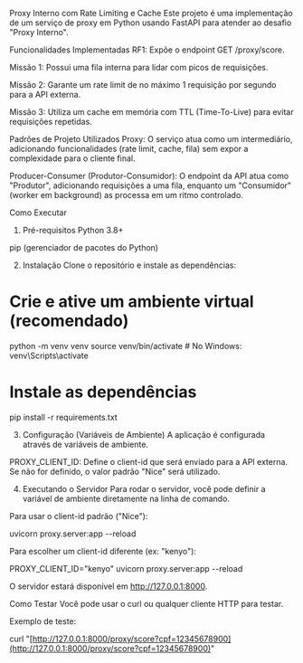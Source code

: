 Proxy Interno com Rate Limiting e Cache
Este projeto é uma implementação de um serviço de proxy em Python usando FastAPI para atender ao desafio "Proxy Interno".

Funcionalidades Implementadas
RF1: Expõe o endpoint GET /proxy/score.

Missão 1: Possui uma fila interna para lidar com picos de requisições.

Missão 2: Garante um rate limit de no máximo 1 requisição por segundo para a API externa.

Missão 3: Utiliza um cache em memória com TTL (Time-To-Live) para evitar requisições repetidas.

Padrões de Projeto Utilizados
Proxy: O serviço atua como um intermediário, adicionando funcionalidades (rate limit, cache, fila) sem expor a complexidade para o cliente final.

Producer-Consumer (Produtor-Consumidor): O endpoint da API atua como "Produtor", adicionando requisições a uma fila, enquanto um "Consumidor" (worker em background) as processa em um ritmo controlado.

Como Executar
1. Pré-requisitos
Python 3.8+

pip (gerenciador de pacotes do Python)

2. Instalação
Clone o repositório e instale as dependências:

# Crie e ative um ambiente virtual (recomendado)
python -m venv venv
source venv/bin/activate  # No Windows: venv\Scripts\activate

# Instale as dependências
pip install -r requirements.txt

3. Configuração (Variáveis de Ambiente)
A aplicação é configurada através de variáveis de ambiente.

PROXY_CLIENT_ID: Define o client-id que será enviado para a API externa. Se não for definido, o valor padrão "Nice" será utilizado.

4. Executando o Servidor
Para rodar o servidor, você pode definir a variável de ambiente diretamente na linha de comando.

Para usar o client-id padrão ("Nice"):

uvicorn proxy.server:app --reload

Para escolher um client-id diferente (ex: "kenyo"):

PROXY_CLIENT_ID="kenyo" uvicorn proxy.server:app --reload

O servidor estará disponível em http://127.0.0.1:8000.

Como Testar
Você pode usar o curl ou qualquer cliente HTTP para testar.

Exemplo de teste:

curl "[http://127.0.0.1:8000/proxy/score?cpf=12345678900](http://127.0.0.1:8000/proxy/score?cpf=12345678900)"
